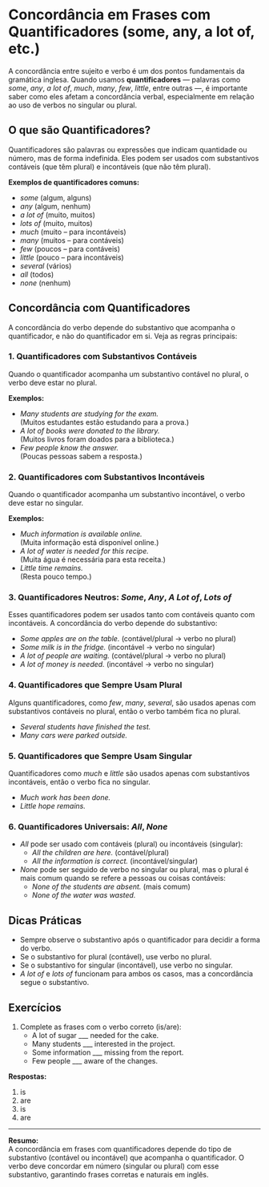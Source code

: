 
# Concordância em Frases com Quantificadores (some, any, a lot of, etc.)

A concordância entre sujeito e verbo é um dos pontos fundamentais da gramática inglesa. Quando usamos **quantificadores** — palavras como *some*, *any*, *a lot of*, *much*, *many*, *few*, *little*, entre outras —, é importante saber como eles afetam a concordância verbal, especialmente em relação ao uso de verbos no singular ou plural.

## O que são Quantificadores?

Quantificadores são palavras ou expressões que indicam quantidade ou número, mas de forma indefinida. Eles podem ser usados com substantivos contáveis (que têm plural) e incontáveis (que não têm plural).

**Exemplos de quantificadores comuns:**
- *some* (algum, alguns)
- *any* (algum, nenhum)
- *a lot of* (muito, muitos)
- *lots of* (muito, muitos)
- *much* (muito – para incontáveis)
- *many* (muitos – para contáveis)
- *few* (poucos – para contáveis)
- *little* (pouco – para incontáveis)
- *several* (vários)
- *all* (todos)
- *none* (nenhum)

## Concordância com Quantificadores

A concordância do verbo depende do substantivo que acompanha o quantificador, e não do quantificador em si. Veja as regras principais:

### 1. Quantificadores com Substantivos Contáveis

Quando o quantificador acompanha um substantivo contável no plural, o verbo deve estar no plural.

**Exemplos:**
- *Many students are studying for the exam.*  
  (Muitos estudantes estão estudando para a prova.)
- *A lot of books were donated to the library.*  
  (Muitos livros foram doados para a biblioteca.)
- *Few people know the answer.*  
  (Poucas pessoas sabem a resposta.)

### 2. Quantificadores com Substantivos Incontáveis

Quando o quantificador acompanha um substantivo incontável, o verbo deve estar no singular.

**Exemplos:**
- *Much information is available online.*  
  (Muita informação está disponível online.)
- *A lot of water is needed for this recipe.*  
  (Muita água é necessária para esta receita.)
- *Little time remains.*  
  (Resta pouco tempo.)

### 3. Quantificadores Neutros: *Some*, *Any*, *A Lot of*, *Lots of*

Esses quantificadores podem ser usados tanto com contáveis quanto com incontáveis. A concordância do verbo depende do substantivo:

- *Some apples are on the table.* (contável/plural → verbo no plural)
- *Some milk is in the fridge.* (incontável → verbo no singular)
- *A lot of people are waiting.* (contável/plural → verbo no plural)
- *A lot of money is needed.* (incontável → verbo no singular)

### 4. Quantificadores que Sempre Usam Plural

Alguns quantificadores, como *few*, *many*, *several*, são usados apenas com substantivos contáveis no plural, então o verbo também fica no plural.

- *Several students have finished the test.*
- *Many cars were parked outside.*

### 5. Quantificadores que Sempre Usam Singular

Quantificadores como *much* e *little* são usados apenas com substantivos incontáveis, então o verbo fica no singular.

- *Much work has been done.*
- *Little hope remains.*

### 6. Quantificadores Universais: *All*, *None*

- *All* pode ser usado com contáveis (plural) ou incontáveis (singular):
  - *All the children are here.* (contável/plural)
  - *All the information is correct.* (incontável/singular)
- *None* pode ser seguido de verbo no singular ou plural, mas o plural é mais comum quando se refere a pessoas ou coisas contáveis:
  - *None of the students are absent.* (mais comum)
  - *None of the water was wasted.*

## Dicas Práticas

- Sempre observe o substantivo após o quantificador para decidir a forma do verbo.
- Se o substantivo for plural (contável), use verbo no plural.
- Se o substantivo for singular (incontável), use verbo no singular.
- *A lot of* e *lots of* funcionam para ambos os casos, mas a concordância segue o substantivo.

## Exercícios

1. Complete as frases com o verbo correto (is/are):
   - A lot of sugar ___ needed for the cake.
   - Many students ___ interested in the project.
   - Some information ___ missing from the report.
   - Few people ___ aware of the changes.

**Respostas:**
1. is
2. are
3. is
4. are

---

**Resumo:**  
A concordância em frases com quantificadores depende do tipo de substantivo (contável ou incontável) que acompanha o quantificador. O verbo deve concordar em número (singular ou plural) com esse substantivo, garantindo frases corretas e naturais em inglês.
```
